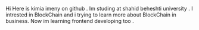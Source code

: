 Hi
Here is kimia  imeny on github .
Im studing at shahid beheshti university . I intrested in BlockChain and i trying to learn more about BlockChain in business.
Now im learning frontend developing too .



